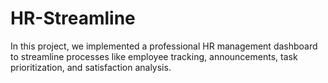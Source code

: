 # HR-Streamline
In this project, we implemented a professional HR management dashboard to streamline processes like employee tracking, announcements, task prioritization, and satisfaction analysis.
